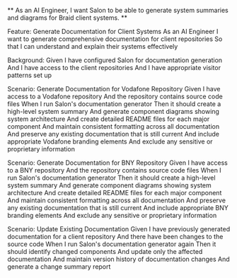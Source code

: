 ** As an AI Engineer, I want Salon to be able to generate system summaries and diagrams for Braid client systems. **

Feature: Generate Documentation for Client Systems
  As an AI Engineer
  I want to generate comprehensive documentation for client repositories
  So that I can understand and explain their systems effectively

  Background:
    Given I have configured Salon for documentation generation
    And I have access to the client repositories
    And I have appropriate visitor patterns set up

  Scenario: Generate Documentation for Vodafone Repository
    Given I have access to a Vodafone repository
    And the repository contains source code files
    When I run Salon's documentation generator
    Then it should create a high-level system summary
    And generate component diagrams showing system architecture
    And create detailed README files for each major component
    And maintain consistent formatting across all documentation
    And preserve any existing documentation that is still current
    And include appropriate Vodafone branding elements
    And exclude any sensitive or proprietary information

  Scenario: Generate Documentation for BNY Repository
    Given I have access to a BNY repository
    And the repository contains source code files
    When I run Salon's documentation generator
    Then it should create a high-level system summary
    And generate component diagrams showing system architecture
    And create detailed README files for each major component
    And maintain consistent formatting across all documentation
    And preserve any existing documentation that is still current
    And include appropriate BNY branding elements
    And exclude any sensitive or proprietary information

  Scenario: Update Existing Documentation
    Given I have previously generated documentation for a client repository
    And there have been changes to the source code
    When I run Salon's documentation generator again
    Then it should identify changed components
    And update only the affected documentation
    And maintain version history of documentation changes
    And generate a change summary report


